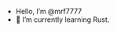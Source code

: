- Hello, I’m @mrf7777
- 🌱 I’m currently learning Rust.

<!---
mrf7777/mrf7777 is a ✨ special ✨ repository because its `README.md` (this file) appears on your GitHub profile.
You can click the Preview link to take a look at your changes.
--->
